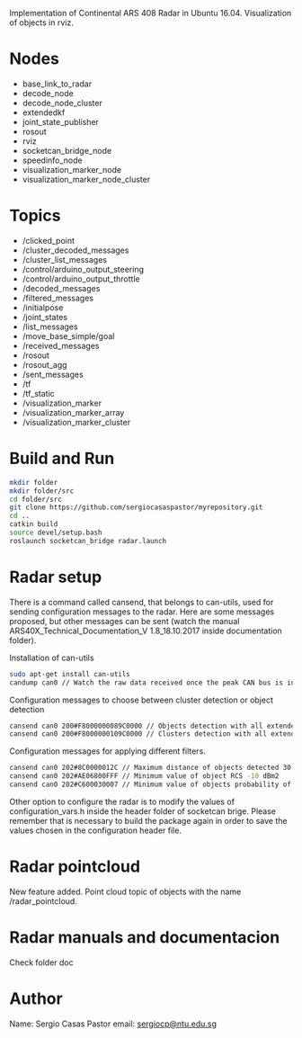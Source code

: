 Implementation of Continental ARS 408 Radar in Ubuntu 16.04. Visualization of objects in rviz.

# Nodes

- base_link_to_radar
- decode_node
- decode_node_cluster
- extendedkf
- joint_state_publisher
- rosout
- rviz
- socketcan_bridge_node
- speedinfo_node
- visualization_marker_node
- visualization_marker_node_cluster

# Topics

- /clicked_point
- /cluster_decoded_messages
- /cluster_list_messages
- /control/arduino_output_steering
- /control/arduino_output_throttle
- /decoded_messages
- /filtered_messages
- /initialpose
- /joint_states
- /list_messages
- /move_base_simple/goal
- /received_messages
- /rosout
- /rosout_agg
- /sent_messages
- /tf
- /tf_static
- /visualization_marker
- /visualization_marker_array
- /visualization_marker_cluster

# Build and Run
```bash
mkdir folder
mkdir folder/src
cd folder/src
git clone https://github.com/sergiocasaspastor/myrepository.git
cd ..
catkin build
source devel/setup.bash
roslaunch socketcan_bridge radar.launch
```

# Radar setup

There is a command called cansend, that belongs to can-utils, used for sending configuration messages to the radar. Here are some messages proposed, but other messages can be sent (watch the manual ARS40X_Technical_Documentation_V 1.8_18.10.2017 inside documentation folder).

Installation of can-utils
```bash
sudo apt-get install can-utils
candump can0 // Watch the raw data received once the peak CAN bus is installed and connected to Radar
```

Configuration messages to choose between cluster detection or object detection
```bash
cansend can0 200#F8000000089C0000 // Objects detection with all extended properties
cansend can0 200#F8000000109C0000 // Clusters detection with all extended properties
```

Configuration messages for applying different filters.
```bash
cansend can0 202#8C0000012C // Maximum distance of objects detected 30 meters
cansend can0 202#AE06800FFF // Minimum value of object RCS -10 dBm2
cansend can0 202#C600030007 // Minimum value of objects probability of existence 75%
```

Other option to configure the radar is to modify the values of configuration_vars.h inside the header folder of socketcan brige. Please remember that is necessary to build the package again in order to save the values chosen in the configuration header file.

# Radar pointcloud

New feature added. Point cloud topic of objects with the name /radar_pointcloud.

# Radar manuals and documentacion

Check folder doc

# Author

Name: Sergio Casas Pastor
email: sergiocp@ntu.edu.sg


